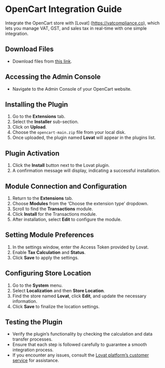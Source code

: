 # OpenCart Integration Guide

Integrate the OpenCart store with [Lovat] (https://vatcompliance.co), which lets you manage VAT, GST, and sales tax in real-time with one simple integration.

## Download Files
- Download files from [this link](https://github.com/LOVAT-compliance/opencart).

## Accessing the Admin Console
- Navigate to the Admin Console of your OpenCart website.

## Installing the Plugin
1. Go to the **Extensions** tab.
2. Select the **Installer** sub-section.
3. Click on **Upload**.
4. Choose the `opencart-main.zip` file from your local disk.
5. Once uploaded, the plugin named **Lovat** will appear in the plugins list.

## Plugin Activation
1. Click the **Install** button next to the Lovat plugin.
2. A confirmation message will display, indicating a successful installation.

## Module Connection and Configuration
1. Return to the **Extensions** tab.
2. Choose **Modules** from the ‘Choose the extension type’ dropdown.
3. Scroll to find the **Transactions** module.
4. Click **Install** for the Transactions module.
5. After installation, select **Edit** to configure the module.

## Setting Module Preferences
1. In the settings window, enter the Access Token provided by Lovat.
2. Enable **Tax Calculation** and **Status**.
3. Click **Save** to apply the settings.

## Configuring Store Location
1. Go to the **System** menu.
2. Select **Localization** and then **Store Location**.
3. Find the store named **Lovat**, click **Edit**, and update the necessary information.
4. Click **Save** to finalize the location settings.

## Testing the Plugin
- Verify the plugin’s functionality by checking the calculation and data transfer processes.
- Ensure that each step is followed carefully to guarantee a smooth integration process.
- If you encounter any issues, consult the [Lovat platform’s customer service](https://vatcompliance.co/contacts/) for assistance.

